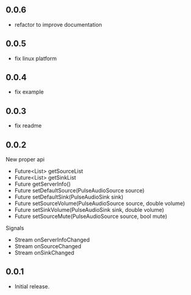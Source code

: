 ## 0.0.6
* refactor to improve documentation

## 0.0.5
* fix linux platform

## 0.0.4
* fix example

## 0.0.3
* fix readme

## 0.0.2

New proper api
* Future<List<PulseAudioSource>> getSourceList
* Future<List<PulseAudioSink>> getSinkList
* Future<PulseAudioServerInfo> getServerInfo()
* Future<void> setDefaultSource(PulseAudioSource source)
* Future<void> setDefaultSink(PulseAudioSink sink)
* Future<void> setSourceVolume(PulseAudioSource source, double volume)
* Future<void> setSinkVolume(PulseAudioSink sink, double volume)
* Future<void> setSourceMute(PulseAudioSource source, bool mute)

Signals
* Stream<PulseAudioServerInfo> onServerInfoChanged
* Stream<PulseAudioSource> onSourceChanged
* Stream<PulseAudioSink> onSinkChanged

## 0.0.1

* Initial release.
